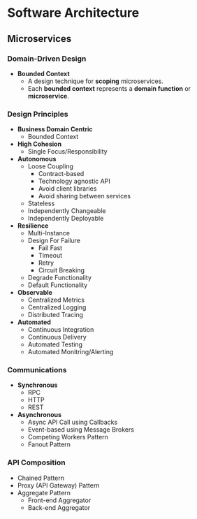# Software Architecture

## Microservices

### Domain-Driven Design

  * **Bounded Context**
    * A design technique for **scoping** microservices.
    * Each **bounded context** represents a **domain function** or **microservice**.

### Design Principles

  * **Business Domain Centric**
    * Bounded Context
  * **High Cohesion**
    * Single Focus/Responsibility
  * **Autonomous**
    * Loose Coupling
      * Contract-based
      * Technology agnostic API
      * Avoid client libraries
      * Avoid sharing between services
    * Stateless
    * Independently Changeable
    * Independently Deployable
  * **Resilience**
    * Multi-Instance
    * Design For Failure
      * Fail Fast
      * Timeout
      * Retry
      * Circuit Breaking
    * Degrade Functionality
    * Default Functionality
  * **Observable**
    * Centralized Metrics
    * Centralized Logging
    * Distributed Tracing
  * **Automated**
    * Continuous Integration
    * Continuous Delivery
    * Automated Testing
    * Automated Monitring/Alerting

### Communications

  * **Synchronous**
    * RPC
    * HTTP
    * REST
  * **Asynchronous**
    * Async API Call using Callbacks
    * Event-based using Message Brokers
    * Competing Workers Pattern
    * Fanout Pattern

### API Composition

  * Chained Pattern
  * Proxy (API Gateway) Pattern
  * Aggregate Pattern
    * Front-end Aggregator
    * Back-end Aggregator
